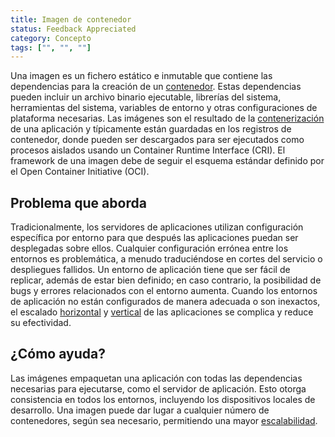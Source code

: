 ```yaml
---
title: Imagen de contenedor
status: Feedback Appreciated
category: Concepto
tags: ["", "", ""]
---
```


Una imagen es un fichero estático e inmutable que contiene las dependencias para la creación de un [contenedor](/es/container/).
Estas dependencias pueden incluir un archivo binario ejecutable, librerías del sistema,
herramientas del sistema, variables de entorno y otras configuraciones de plataforma necesarias.
Las imágenes son el resultado de la [contenerización](/es/containerization/) de una aplicación y típicamente están guardadas en los registros de contenedor,
donde pueden ser descargados para ser ejecutados como procesos aislados usando un Container Runtime Interface (CRI).
El framework de una imagen debe de seguir el esquema estándar definido por el Open Container Initiative (OCI).

## Problema que aborda

Tradicionalmente, los servidores de aplicaciones utilizan configuración específica por entorno para que después las aplicaciones puedan ser desplegadas sobre ellos.
Cualquier configuración errónea entre los entornos es problemática, a menudo traduciéndose en cortes del servicio o despliegues fallidos.
Un entorno de aplicación tiene que ser fácil de replicar, además de estar bien definido;
en caso contrario, la posibilidad de bugs y errores relacionados con el entorno aumenta.
Cuando los entornos de aplicación no están configurados de manera adecuada o son inexactos,
el escalado [horizontal](/es/horizontal-scaling/) y [vertical](/es/vertical-scaling/) de las aplicaciones se complica y reduce su efectividad.

## ¿Cómo ayuda?

Las imágenes empaquetan una aplicación con todas las dependencias necesarias para ejecutarse, como el servidor de aplicación.
Esto otorga consistencia en todos los entornos, incluyendo los dispositivos locales de desarrollo.
Una imagen puede dar lugar a cualquier número de contenedores, según sea necesario, permitiendo una mayor [escalabilidad](/es/scalability/).
